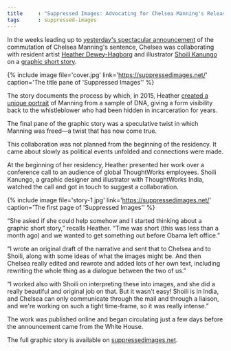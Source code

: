 ```yaml
---
title     : "Suppressed Images: Advocating for Chelsea Manning's Release"
tags      : suppressed-images
---
```


In the weeks leading up to [yesterday's spectacular announcement](https://www.nytimes.com/2017/01/17/us/politics/obama-commutes-bulk-of-chelsea-mannings-sentence.html) of the commutation of Chelsea Manning's sentence, Chelsea was collaborating with resident artist [Heather Dewey-Hagborg](http://deweyhagborg.com) and illustrator [Shoili Kanungo](http://www.shoilikanungo.com/) on a [graphic short story](https://suppressedimages.net/).

{% include image file='cover.jpg' link='https://suppressedimages.net/'
   caption='The title pane of \'Suppressed Images\'' %}

The story documents the process by which, in 2015, Heather [created a unique portrait](http://deweyhagborg.com/projects/radical-love) of Manning from a sample of DNA, giving a form visibility back to the whistleblower who had been hidden in incarceration for years.

The final pane of the graphic story was a speculative twist in which Manning was freed&mdash;a twist that has now come true.

<!--excerpt-ends-->

This collaboration was not planned from the beginning of the residency. It came about slowly as political events unfolded and connections were made.

At the beginning of her residency, Heather presented her work over a conference call to an audience of global ThoughtWorks employees. Shoili Kanungo, a graphic designer and illustrator with ThoughtWorks India, watched the call and got in touch to suggest a collaboration.

{% include image file='story-1.jpg' link='https://suppressedimages.net/'
   caption='The first page of \'Suppressed Images\'' %}

“She asked if she could help somehow and I started thinking about a graphic short story,” recalls Heather. “Time was short (this was less than a month ago) and we wanted to get something out before Obama left office.”

“I wrote an original draft of the narrative and sent that to Chelsea and to Shoili, along with some ideas of what the images might be. And then Chelsea really edited and rewrote and added lots of her own text, including rewriting the whole thing as a dialogue between the two of us.”

“I worked also with Shoili on interpreting these into images, and she did a really beautiful and original job on that. But it wasn't easy! Shoili is in India, and Chelsea can only communicate through the mail and through a liaison, and we're working on such a tight time-frame, so it was really intense.”

The work was published online and began circulating just a few days before the announcement came from the White House.

The full graphic story is available on [suppressedimages.net](https://suppressedimages.net/).